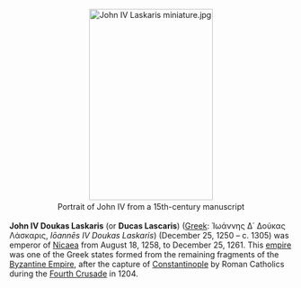 <div class="photo" colspan="2" style="text-align: center; margin: 25px 0 10px;"><a class="image" href="https://en.wikipedia.org/wiki/File:John_IV_Laskaris_miniature.jpg"><img alt="John IV Laskaris miniature.jpg" data-file-height="1230" data-file-width="797" decoding="async" height="340" src="https://upload.wikimedia.org/wikipedia/commons/thumb/1/1e/John_IV_Laskaris_miniature.jpg/220px-John_IV_Laskaris_miniature.jpg" srcset="https://upload.wikimedia.org/wikipedia/commons/thumb/1/1e/John_IV_Laskaris_miniature.jpg/330px-John_IV_Laskaris_miniature.jpg 1.5x, //upload.wikimedia.org/wikipedia/commons/thumb/1/1e/John_IV_Laskaris_miniature.jpg/440px-John_IV_Laskaris_miniature.jpg 2x" width="220"/></a><div style="line-height:normal;padding-bottom:0.2em;padding-top:0.2em;">Portrait of John IV from a 15th-century manuscript</div></div>

[comment]: # 'breakpoint'
<p><b>John IV Doukas Laskaris</b> (or <b>Ducas Lascaris</b>) (<a href="https://en.wikipedia.org/wiki/Greek_language" title="Greek language">Greek</a>: <span lang="el">Ἰωάννης Δ</span>΄ Δούκας Λάσκαρις, <i>Iōannēs IV Doukas Laskaris</i>) (December 25, 1250 – c. 1305) was emperor of <a class="mw-redirect" href="https://en.wikipedia.org/wiki/Nicaean_Empire" title="Nicaean Empire">Nicaea</a> from August 18, 1258, to December 25, 1261. This <a href="https://en.wikipedia.org/wiki/Empire" title="Empire">empire</a> was one of the Greek states formed from the remaining fragments of the <a href="https://en.wikipedia.org/wiki/Byzantine_Empire" title="Byzantine Empire">Byzantine Empire</a>, after the capture of <a href="https://en.wikipedia.org/wiki/Constantinople" title="Constantinople">Constantinople</a> by Roman Catholics during the <a href="https://en.wikipedia.org/wiki/Fourth_Crusade" title="Fourth Crusade">Fourth Crusade</a> in 1204.
</p>